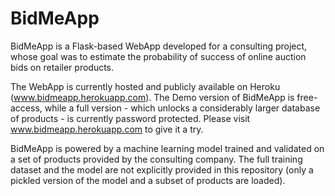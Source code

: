 # BidMeApp
BidMeApp is a Flask-based WebApp developed for a consulting project, whose goal was to estimate the probability of success of online auction bids on retailer products.

The WebApp is currently hosted and publicly available on Heroku (www.bidmeapp.herokuapp.com). The Demo version of BidMeApp is free-access, while a full version - which unlocks a considerably larger database of products - is currently password protected.
Please visit www.bidmeapp.herokuapp.com to give it a try.

BidMeApp is powered by a machine learning model trained and validated on a set of products provided by the consulting company. The full training dataset and the model are not explicitly provided in this repository (only a pickled version of the model and a subset of products are loaded). 
